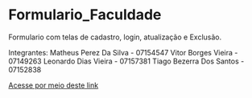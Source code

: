 # Formulario_Faculdade
Formulario com telas de cadastro, login, atualização e Exclusão.

Integrantes:
Matheus Perez Da Silva - 07154547
Vitor Borges Vieira - 07149263
Leonardo Dias Vieira - 07157381
Tiago Bezerra Dos Santos - 07152838

<a href="https://github.com/vitorborqge/Formulario_Faculdade">Acesse por meio deste link
<a>
